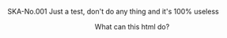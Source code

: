 SKA-No.001
Just a test, don't do any thing and it's 100% useless

<html>
  <head>
    <title>Maybe will be useful?!</title>
  </head>
  <body>
    <div align="center">What can this html do?</div>
  </body>
</html>
